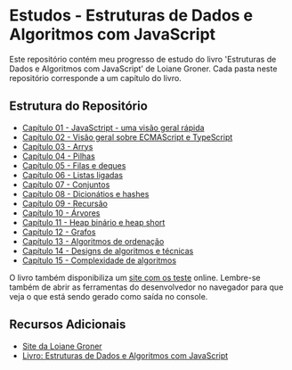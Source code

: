 # Estudos - Estruturas de Dados e Algoritmos com JavaScript

Este repositório contém meu progresso de estudo do livro 'Estruturas de Dados e Algoritmos com JavaScript' de Loiane Groner. Cada pasta neste repositório corresponde a um capítulo do livro.

## Estrutura do Repositório

- [Capítulo 01 - JavaSctript - uma visão geral rápida](./capitulo-01)
- [Capítulo 02 - Visão geral sobre ECMAScript e TypeScript](./capitulo-02)
- [Capítulo 03 - Arrys](./capitulo-03)
- [Capítulo 04 - Pilhas](./capitulo-04)
- [Capítulo 05 - Filas e deques](./capitulo-05)
- [Capítulo 06 - Listas ligadas](./capitulo-06)
- [Capítulo 07 - Conjuntos](./capitulo-07)
- [Capítulo 08 - Dicionátios e hashes](./capitulo-08)
- [Capítulo 09 - Recursão](./capitulo-09)
- [Capítulo 10 - Árvores](./capitulo-10)
- [Capítulo 11 - Heap binário e heap short](./capitulo-11)
- [Capítulo 12 - Grafos](./capitulo-12)
- [Capítulo 13 - Algoritmos de ordenação](./capitulo-13)
- [Capítulo 14 - Designs de algoritmos e técnicas](./capitulo-14)
- [Capítulo 15 - Complexidade de algoritmos](./capitulo-15)

O livro também disponibiliza um [site com os teste](https://javascript-dsalgorithms-book.firebaseapp.com/) online. Lembre-se também de abrir as ferramentas do desenvolvedor no navegador para que veja o que está sendo gerado como saída no console.

## Recursos Adicionais

- [Site da Loiane Groner](https://loiane.training/)
- [Livro: Estruturas de Dados e Algoritmos com JavaScript](https://www.amazon.com.br/Estruturas-Dados-Algoritmos-Com-Javascript-dp-8575226932/dp/8575226932/ref=dp_ob_title_bk)

